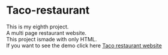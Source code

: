 # Taco-restaurant
This is my eighth project.<br>A multi page restaurant website.<br>This project ismade with only HTML.<br>If you want to see the demo click here <a href="https://glow-echo.github.io/Taco-restaurant/">Taco restaurant website</a>
